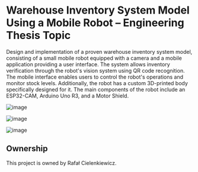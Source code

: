 # Warehouse Inventory System Model Using a Mobile Robot – Engineering Thesis Topic

Design and implementation of a proven warehouse inventory system model, consisting of a small mobile robot equipped with a camera and a mobile application providing a user interface. The system allows inventory verification through the robot's vision system using QR code recognition. The mobile interface enables users to control the robot's operations and monitor stock levels. Additionally, the robot has a custom 3D-printed body specifically designed for it. The main components of the robot include an ESP32-CAM, Arduino Uno R3, and a Motor Shield.

![image](https://github.com/user-attachments/assets/e5d817aa-a52e-447b-8d14-9d1edc9a4b77)


![image](https://github.com/user-attachments/assets/94b66bae-211e-4266-be87-db386cfdcbc1)


![image](https://github.com/user-attachments/assets/cc75e21e-e4dc-4de8-90cd-323ac7881f3a)



## Ownership

This project is owned by Rafał Cielenkiewicz.




